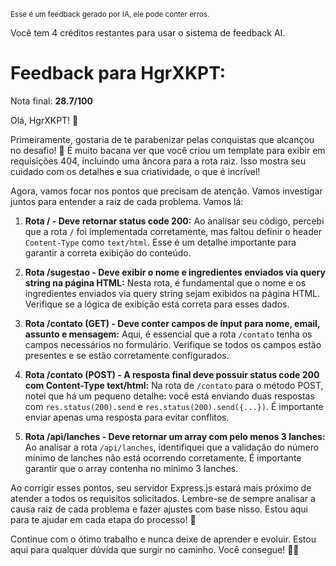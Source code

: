 <sup>Esse é um feedback gerado por IA, ele pode conter erros.</sup>

Você tem 4 créditos restantes para usar o sistema de feedback AI.

# Feedback para HgrXKPT:

Nota final: **28.7/100**

Olá, HgrXKPT! 👋

Primeiramente, gostaria de te parabenizar pelas conquistas que alcançou no desafio! 🎉 É muito bacana ver que você criou um template para exibir em requisições 404, incluindo uma âncora para a rota raiz. Isso mostra seu cuidado com os detalhes e sua criatividade, o que é incrível!

Agora, vamos focar nos pontos que precisam de atenção. Vamos investigar juntos para entender a raiz de cada problema. Vamos lá:

1. **Rota / - Deve retornar status code 200:** Ao analisar seu código, percebi que a rota `/` foi implementada corretamente, mas faltou definir o header `Content-Type` como `text/html`. Esse é um detalhe importante para garantir a correta exibição do conteúdo.

2. **Rota /sugestao - Deve exibir o nome e ingredientes enviados via query string na página HTML:** Nesta rota, é fundamental que o nome e os ingredientes enviados via query string sejam exibidos na página HTML. Verifique se a lógica de exibição está correta para esses dados.

3. **Rota /contato (GET) - Deve conter campos de input para nome, email, assunto e mensagem:** Aqui, é essencial que a rota `/contato` tenha os campos necessários no formulário. Verifique se todos os campos estão presentes e se estão corretamente configurados.

4. **Rota /contato (POST) - A resposta final deve possuir status code 200 com Content-Type text/html:** Na rota de `/contato` para o método POST, notei que há um pequeno detalhe: você está enviando duas respostas com `res.status(200).send` e `res.status(200).send({...})`. É importante enviar apenas uma resposta para evitar conflitos.

5. **Rota /api/lanches - Deve retornar um array com pelo menos 3 lanches:** Ao analisar a rota `/api/lanches`, identifiquei que a validação do número mínimo de lanches não está ocorrendo corretamente. É importante garantir que o array contenha no mínimo 3 lanches.

Ao corrigir esses pontos, seu servidor Express.js estará mais próximo de atender a todos os requisitos solicitados. Lembre-se de sempre analisar a causa raiz de cada problema e fazer ajustes com base nisso. Estou aqui para te ajudar em cada etapa do processo! 💪

Continue com o ótimo trabalho e nunca deixe de aprender e evoluir. Estou aqui para qualquer dúvida que surgir no caminho. Você consegue! 🚀💡